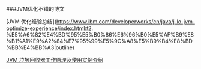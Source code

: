 ###JVM优化不错的博文

[JVM 优化经验总结](https://www.ibm.com/developerworks/cn/java/j-lo-jvm-optimize-experience/index.html#2. %E5%A6%82%E4%BD%95%E5%B0%86%E6%96%B0%E5%AF%B9%E8%B1%A1%E9%A2%84%E7%95%99%E5%9C%A8%E5%B9%B4%E8%BD%BB%E4%BB%A3|outline)

[JVM 垃圾回收器工作原理及使用实例介绍](https://www.ibm.com/developerworks/cn/java/j-lo-JVMGarbageCollection/)

